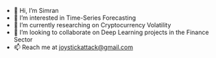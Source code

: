 - 👋 Hi, I’m Simran
- 👀 I’m interested in Time-Series Forecasting
- 🌱 I’m currently researching on Cryptocurrency Volatility
- 💞️ I’m looking to collaborate on Deep Learning projects in the Finance Sector
- 📫 Reach me at joystickattack@gmail.com

<!---
simransinghgulati/simransinghgulati is a ✨ special ✨ repository because its `README.md` (this file) appears on your GitHub profile.
You can click the Preview link to take a look at your changes.
--->

